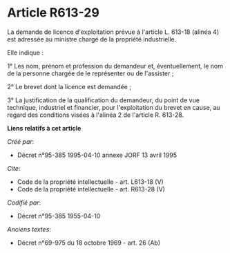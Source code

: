 # Article R613-29

La demande de licence d'exploitation prévue à l'article L. 613-18 (alinéa 4) est adressée au ministre chargé de la propriété
industrielle. 

Elle indique : 

1° Les nom, prénom et profession du demandeur et, éventuellement, le nom de la personne chargée de le représenter ou de
l'assister ; 

2° Le brevet dont la licence est demandée ; 

3° La justification de la qualification du demandeur, du point de vue technique, industriel et financier, pour l'exploitation
du brevet en cause, au regard des conditions visées à l'alinéa 2 de l'article R. 613-28.

**Liens relatifs à cet article**

_Créé par_:

  - Décret n°95-385 1995-04-10 annexe JORF 13 avril 1995

_Cite_:

  - Code de la propriété intellectuelle - art. L613-18 (V)
  - Code de la propriété intellectuelle - art. R613-28 (V)

_Codifié par_:

  - Décret n°95-385 1955-04-10

_Anciens textes_:

  - Décret n°69-975 du 18 octobre 1969 - art. 26 (Ab)
